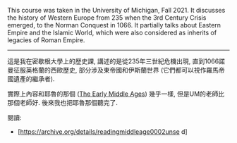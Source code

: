 This course was taken in the University of Michigan, Fall 2021. It discusses the history of Western Europe from 235 when the 3rd Century Crisis emerged, to the Norman Conquest in 1066. It partially talks about Eastern Empire and the Islamic World, which were also considered as inherits of legacies of Roman Empire.

---

這是我在密歇根大學上的歷史課, 講述的是從235年三世紀危機出現, 直到1066諾曼征服英格蘭的西歐歷史, 部分涉及東帝國和伊斯蘭世界 (它們都可以視作羅馬帝國遺產的繼承者). 

實際上內容和耶魯的那個 ([The Early Middle Ages](https://oyc.yale.edu/NODE/171)) 幾乎一樣, 但是UM的老師比那個老師好. 後來我也把耶魯那個聽完了.

閱讀:
* [https://archive.org/details/readingmiddleage0002unse  d]
